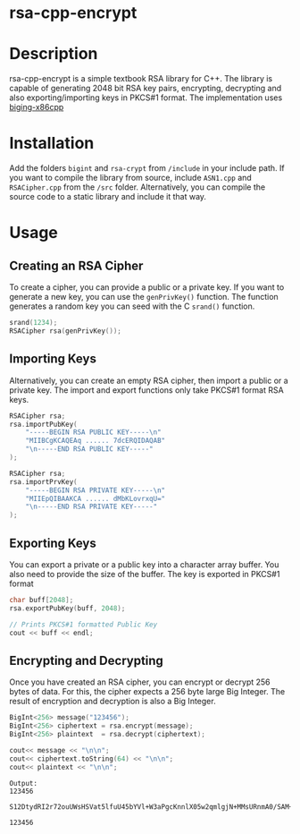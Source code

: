 # rsa-cpp-encrypt

# Description

rsa-cpp-encrypt is a simple textbook RSA library for C++. The library is capable of generating 2048 bit RSA key pairs, encrypting, decrypting and also exporting/importing keys in PKCS#1 format. The implementation uses [biging-x86cpp](https://github.com/Soreing/bigint-x86cpp/)

# Installation 
Add the folders `bigint` and `rsa-crypt` from `/include` in your include path. If you want to compile the library from source, include `ASN1.cpp` and `RSACipher.cpp` from the `/src` folder. Alternatively, you can compile the source code to a static library and include it that way.

# Usage
## Creating an RSA Cipher
To create a cipher, you can provide a public or a private key. If you want to generate a new key, you can use the `genPrivKey()` function. The function generates a random key you can seed with the C `srand()` function.
```c++
srand(1234);
RSACipher rsa(genPrivKey());
```

## Importing Keys
Alternatively, you can create an empty RSA cipher, then import a public or a private key. The import and export functions only take PKCS#1 format RSA keys.
```c++
RSACipher rsa;
rsa.importPubKey(
    "-----BEGIN RSA PUBLIC KEY-----\n"
    "MIIBCgKCAQEAq ...... 7dcERQIDAQAB"
    "\n-----END RSA PUBLIC KEY-----"
);
```

```c++
RSACipher rsa;
rsa.importPrvKey(
    "-----BEGIN RSA PRIVATE KEY-----\n"
    "MIIEpQIBAAKCA ...... dMbKLovrxqU="
    "\n-----END RSA PRIVATE KEY-----"
);
```

## Exporting Keys
You can export a private or a public key into a character array buffer. You also need to provide the size of the buffer. The key is exported in PKCS#1 format
```c++
char buff[2048];
rsa.exportPubKey(buff, 2048);

// Prints PKCS#1 formatted Public Key
cout << buff << endl;
```

## Encrypting and Decrypting
Once you have created an RSA cipher, you can encrypt or decrypt 256 bytes of data. For this, the cipher expects a 256 byte large Big Integer. The result of encryption and decryption is also a Big Integer.
```c++
BigInt<256> message("123456");
BigInt<256> ciphertext = rsa.encrypt(message);
BigInt<256> plaintext  = rsa.decrypt(ciphertext);

cout<< message << "\n\n";
cout<< ciphertext.toString(64) << "\n\n";
cout<< plaintext << "\n\n";
```
```
Output:
123456

S12DtydRI2r72ouUWsHSVat5lfuU45bYVl+W3aPgcKnnlX05w2qmlgjN+MMsURnmA0/SAM+ZPvBej8Vvs3i0XwT5J6Q+qR6k7SQZ6qdPM8tiqaHeJ+9tVMLu+NJ4NTmtUypFxIufm0agvx3RyK4EmhOOw7dZC9CqadnAWxDYDpG6eVkH+PO2qUzxVddy4Iojj/29kjo2p3TzvSoE7lMoAT3trW3Er+vhjRpK/saFD8EnsTc//bfQ87EFUxt81p+e9uGiXz4Cd6aWUTXNypo3uy+VaLg9+9yQ1WVdxPrv/OMFNsE7XsFW9DgfZHGZy+4T0IekUvEjGf2+2b8ciYXpZA==

123456
```